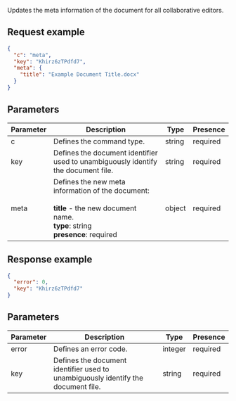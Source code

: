 Updates the meta information of the document for all collaborative editors.

## Request example

``` json
{
  "c": "meta",
  "key": "Khirz6zTPdfd7",
  "meta": {
    "title": "Example Document Title.docx"
  }
}
```

## Parameters

| Parameter | Description                                                                                                                                   | Type   | Presence |
| --------- | --------------------------------------------------------------------------------------------------------------------------------------------- | ------ | -------- |
| c         | Defines the command type.                                                                                                                     | string | required |
| key       | Defines the document identifier used to unambiguously identify the document file.                                                             | string | required |
| meta      | Defines the new meta information of the document:<br/><br/>**title** - the new document name.</br>**type**: string</br>**presence**: required | object | required |

## Response example

``` json
{
  "error": 0,
  "key": "Khirz6zTPdfd7"
}
```

## Parameters

| Parameter | Description                                                                       | Type    | Presence |
| --------- | --------------------------------------------------------------------------------- | ------- | -------- |
| error     | Defines an error code.                                                            | integer | required |
| key       | Defines the document identifier used to unambiguously identify the document file. | string  | required |
